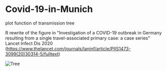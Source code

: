 # Covid-19-in-Munich
plot function of transmission tree 

R rewrite of the figure in 
"Investigation of a COVID-19 outbreak in Germany resulting from a single travel-associated primary case: a case series"
Lancet Infect Dis 2020 (https://www.thelancet.com/journals/laninf/article/PIIS1473-3099(20)30314-5/fulltext)

![Tree](https://github.com/under-score/Covid-19-in-Munich/blob/master/Rplot.png)
